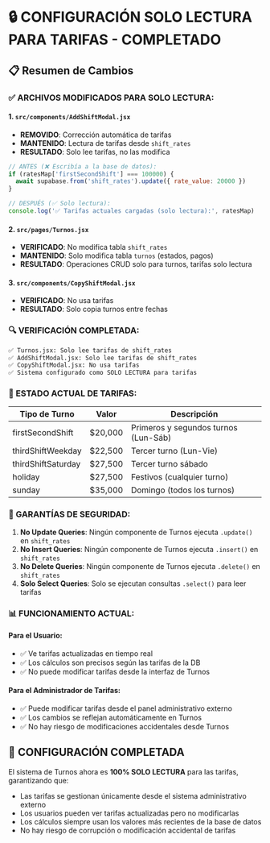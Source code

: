 # 🔒 CONFIGURACIÓN SOLO LECTURA PARA TARIFAS - COMPLETADO

## 📋 Resumen de Cambios

### ✅ ARCHIVOS MODIFICADOS PARA SOLO LECTURA:

#### 1. `src/components/AddShiftModal.jsx`
- **REMOVIDO**: Corrección automática de tarifas
- **MANTENIDO**: Lectura de tarifas desde `shift_rates` 
- **RESULTADO**: Solo lee tarifas, no las modifica

```javascript
// ANTES (❌ Escribía a la base de datos):
if (ratesMap['firstSecondShift'] === 100000) {
  await supabase.from('shift_rates').update({ rate_value: 20000 })
}

// DESPUÉS (✅ Solo lectura):
console.log('✅ Tarifas actuales cargadas (solo lectura):', ratesMap)
```

#### 2. `src/pages/Turnos.jsx` 
- **VERIFICADO**: No modifica tabla `shift_rates`
- **MANTENIDO**: Solo modifica tabla `turnos` (estados, pagos)
- **RESULTADO**: Operaciones CRUD solo para turnos, tarifas solo lectura

#### 3. `src/components/CopyShiftModal.jsx`
- **VERIFICADO**: No usa tarifas
- **RESULTADO**: Solo copia turnos entre fechas

### 🔍 VERIFICACIÓN COMPLETADA:

```bash
✅ Turnos.jsx: Solo lee tarifas de shift_rates
✅ AddShiftModal.jsx: Solo lee tarifas de shift_rates  
✅ CopyShiftModal.jsx: No usa tarifas
✅ Sistema configurado como SOLO LECTURA para tarifas
```

### 🎯 ESTADO ACTUAL DE TARIFAS:

| Tipo de Turno | Valor | Descripción |
|---------------|--------|-------------|
| firstSecondShift | $20,000 | Primeros y segundos turnos (Lun-Sáb) |
| thirdShiftWeekday | $22,500 | Tercer turno (Lun-Vie) |
| thirdShiftSaturday | $27,500 | Tercer turno sábado |
| holiday | $27,500 | Festivos (cualquier turno) |
| sunday | $35,000 | Domingo (todos los turnos) |

### 🔐 GARANTÍAS DE SEGURIDAD:

1. **No Update Queries**: Ningún componente de Turnos ejecuta `.update()` en `shift_rates`
2. **No Insert Queries**: Ningún componente de Turnos ejecuta `.insert()` en `shift_rates`  
3. **No Delete Queries**: Ningún componente de Turnos ejecuta `.delete()` en `shift_rates`
4. **Solo Select Queries**: Solo se ejecutan consultas `.select()` para leer tarifas

### 📊 FUNCIONAMIENTO ACTUAL:

#### Para el Usuario:
- ✅ Ve tarifas actualizadas en tiempo real
- ✅ Los cálculos son precisos según las tarifas de la DB
- ✅ No puede modificar tarifas desde la interfaz de Turnos

#### Para el Administrador de Tarifas:
- ✅ Puede modificar tarifas desde el panel administrativo externo
- ✅ Los cambios se reflejan automáticamente en Turnos
- ✅ No hay riesgo de modificaciones accidentales desde Turnos

## 🎉 CONFIGURACIÓN COMPLETADA

El sistema de Turnos ahora es **100% SOLO LECTURA** para las tarifas, garantizando que:

- Las tarifas se gestionan únicamente desde el sistema administrativo externo
- Los usuarios pueden ver tarifas actualizadas pero no modificarlas
- Los cálculos siempre usan los valores más recientes de la base de datos
- No hay riesgo de corrupción o modificación accidental de tarifas
